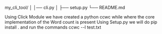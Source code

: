 my_cli_tool/
│
│── cli.py
│
├── setup.py
└── README.md

Using Click Module we have created a python ccwc while where the core implementation of the Word count is present
Using Setup.py we will do pip install . and run the commands
ccwc --l test.txt
